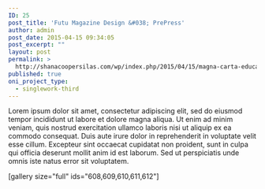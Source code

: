 ```yaml
---
ID: 25
post_title: 'Futu Magazine Design &#038; PrePress'
author: admin
post_date: 2015-04-15 09:34:05
post_excerpt: ""
layout: post
permalink: >
  http://shanacoopersilas.com/wp/index.php/2015/04/15/magna-carta-educational-video/
published: true
oni_project_type:
  - singlework-third
---
```

Lorem ipsum dolor sit amet, consectetur adipiscing elit, sed do eiusmod tempor incididunt ut labore et dolore magna aliqua. Ut enim ad minim veniam, quis nostrud exercitation ullamco laboris nisi ut aliquip ex ea commodo consequat. Duis aute irure dolor in reprehenderit in voluptate velit esse cillum. Excepteur sint occaecat cupidatat non proident, sunt in culpa qui officia deserunt mollit anim id est laborum. Sed ut perspiciatis unde omnis iste natus error sit voluptatem.

[gallery size="full" ids="608,609,610,611,612"]